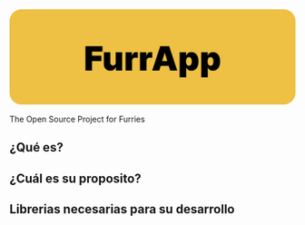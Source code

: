 <img src="https://github.com/FurrApp/.github/blob/bb66b51ca06d370e6997b826a611ff2d59cbe26e/profile/img/cover.png" />

The Open Source Project for Furries

## ¿Qué es?
## ¿Cuál es su proposito?
## Librerias necesarias para su desarrollo
